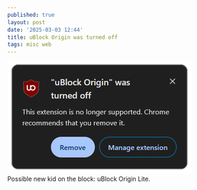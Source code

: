 ```yaml
---
published: true
layout: post
date: '2025-03-03 12:44'
title: uBlock Origin was turned off
tags: misc web 
---
```

![](/media/ublock.png)  
Possible new kid on the block: uBlock Origin Lite.
